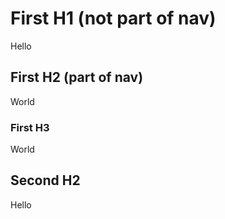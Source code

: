 # First H1 (not part of nav)

Hello

## First H2 (part of nav)

World

### First H3

World

## Second H2

Hello
